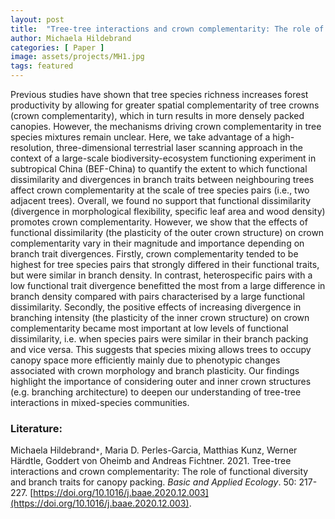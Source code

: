 ```yaml
---
layout: post
title:  "Tree-tree interactions and crown complementarity: The role of functional diversity and branch traits for canopy packing"
author: Michaela Hildebrand
categories: [ Paper ]
image: assets/projects/MH1.jpg
tags: featured
---
```


Previous studies have shown that tree species richness increases forest productivity by allowing for greater spatial complementarity of tree crowns (crown complementarity), which in turn results in more densely packed canopies. However, the mechanisms driving crown complementarity in tree species mixtures remain unclear. Here, we take advantage of a high-resolution, three-dimensional terrestrial laser scanning approach in the context of a large-scale biodiversity-ecosystem functioning experiment in subtropical China (BEF-China) to quantify the extent to which functional dissimilarity and divergences in branch traits between neighbouring trees affect crown complementarity at the scale of tree species pairs (i.e., two adjacent trees). Overall, we found no support that functional dissimilarity (divergence in morphological flexibility, specific leaf area and wood density) promotes crown complementarity. However, we show that the effects of functional dissimilarity (the plasticity of the outer crown structure) on crown complementarity vary in their magnitude and importance depending on branch trait divergences. Firstly, crown complementarity tended to be highest for tree species pairs that strongly differed in their functional traits, but were similar in branch density. In contrast, heterospecific pairs with a low functional trait divergence benefitted the most from a large difference in branch density compared with pairs characterised by a large functional dissimilarity. Secondly, the positive effects of increasing divergence in branching intensity (the plasticity of the inner crown structure) on crown complementarity became most important at low levels of functional dissimilarity, i.e. when species pairs were similar in their branch packing and vice versa. This suggests that species mixing allows trees to occupy canopy space more efficiently mainly due to phenotypic changes associated with crown morphology and branch plasticity. Our findings highlight the importance of considering outer and inner crown structures (e.g. branching architecture) to deepen our understanding of tree-tree interactions in mixed-species communities.

### Literature:
Michaela Hildebrand<code>&ast;</code>, Maria D. Perles-Garcia, Matthias Kunz, Werner Härdtle, Goddert von Oheimb and Andreas Fichtner. 2021. Tree-tree interactions and crown complementarity: The role of functional diversity and branch traits for canopy packing. *Basic and Applied Ecology*. 50: 217-227. [https://doi.org/10.1016/j.baae.2020.12.003](https://doi.org/10.1016/j.baae.2020.12.003).
